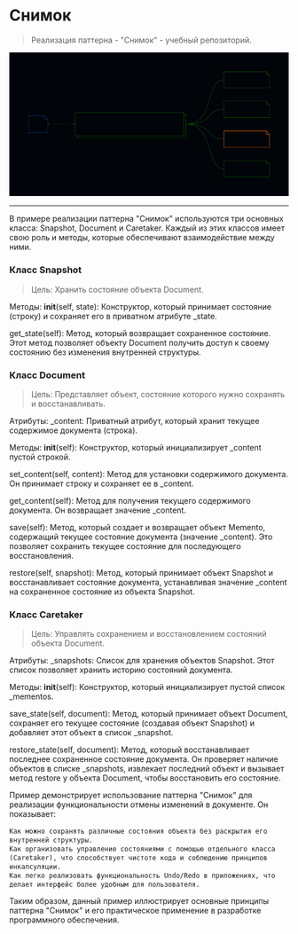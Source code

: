 # Снимок

>Реализация паттерна - "Снимок" - учебный репозиторий.


![Image alt](https://github.com/osadchii-serj/snapshot/raw/main/svg/pattern_snapshot.svg)

***

В примере реализации паттерна "Снимок" используются три основных класса: Snapshot, Document и Caretaker. Каждый из этих классов имеет свою роль и методы, которые обеспечивают взаимодействие между ними.

### Класс Snapshot
> Цель: Хранить состояние объекта Document.

Методы:
__init__(self, state): 
Конструктор, который принимает состояние (строку) и сохраняет его в приватном атрибуте _state.

get_state(self): 
Метод, который возвращает сохраненное состояние. Этот метод позволяет объекту Document получить доступ к своему состоянию без изменения внутренней структуры.


### Класс Document
> Цель: Представляет объект, состояние которого нужно сохранять и восстанавливать.

Атрибуты:
_content: Приватный атрибут, который хранит текущее содержимое документа (строка).

Методы:
__init__(self): Конструктор, который инициализирует _content пустой строкой.

set_content(self, content): Метод для установки содержимого документа. Он принимает строку и сохраняет ее в _content.

get_content(self): Метод для получения текущего содержимого документа. Он возвращает значение _content.

save(self): Метод, который создает и возвращает объект Memento, содержащий текущее состояние документа (значение _content). Это позволяет сохранить текущее состояние для последующего восстановления.

restore(self, snapshot): Метод, который принимает объект Snapshot и восстанавливает состояние документа, устанавливая значение _content на сохраненное состояние из объекта Snapshot.

### Класс Caretaker
> Цель: Управлять сохранением и восстановлением состояний объекта Document.

Атрибуты:
_snapshots: Список для хранения объектов Snapshot. Этот список позволяет хранить историю состояний документа.

Методы:
__init__(self): Конструктор, который инициализирует пустой список _mementos.

save_state(self, document): Метод, который принимает объект Document, сохраняет его текущее состояние (создавая объект Snapshot) и добавляет этот объект в список _snapshot.

restore_state(self, document): Метод, который восстанавливает последнее сохраненное состояние документа. Он проверяет наличие объектов в списке _snapshots, извлекает последний объект и вызывает метод restore у объекта Document, чтобы восстановить его состояние.

Пример демонстрирует использование паттерна "Снимок" для реализации функциональности отмены изменений в документе. Он показывает:

    Как можно сохранять различные состояния объекта без раскрытия его внутренней структуры.
    Как организовать управление состояниями с помощью отдельного класса (Caretaker), что способствует чистоте кода и соблюдению принципов инкапсуляции.
    Как легко реализовать функциональность Undo/Redo в приложениях, что делает интерфейс более удобным для пользователя.

Таким образом, данный пример иллюстрирует основные принципы паттерна "Снимок" и его практическое применение в разработке программного обеспечения.
